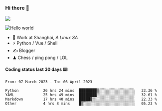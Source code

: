### Hi there 👋
![](https://komarev.com/ghpvc/?username=Xuhandsome)


<img src="https://github-readme-stats.vercel.app/api?username=XuHandsome&show_icons=true&theme=merko" alt="Hello world">

<br/>

- 🍻  Work at Shanghai, _A Linux SA_
- ⚡  Python / Vue / Shell
- ✍️  Blogger
- ♟  Chess / ping pong / LOL

#### Coding status last 30 days ⌨️

<!--START_SECTION:waka-->

```text
From: 07 March 2023 - To: 06 April 2023

Python           26 hrs 24 mins  ████████▒░░░░░░░░░░░░░░░░   33.36 %
YAML             25 hrs 49 mins  ████████░░░░░░░░░░░░░░░░░   32.61 %
Markdown         17 hrs 40 mins  █████▓░░░░░░░░░░░░░░░░░░░   22.33 %
Other            4 hrs 8 mins    █▒░░░░░░░░░░░░░░░░░░░░░░░   05.23 %
```

<!--END_SECTION:waka-->
